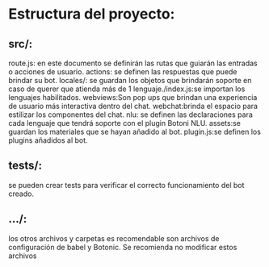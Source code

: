 
# Estructura del proyecto:

## src/:

route.js: en este documento se definirán las rutas que guiarán las entradas o acciones de usuario.
actions: se definen las respuestas que puede brindar su bot.
locales/: se guardan los objetos que brindarán soporte en caso de querer que atienda más de 1 lenguaje./index.js:se importan los lenguajes habilitados.
webviews:Son pop ups que brindan una experiencia de usuario más interactiva dentro del chat.
webchat:brinda el espacio para estilizar los componentes del chat.
nlu: se definen las declaraciones para cada lenguaje que tendrá soporte con el plugin Botoni NLU.
assets:se guardan los materiales que se hayan añadido al bot.
plugin.js:se definen los plugins añadidos al bot.

## tests/: 
se pueden crear tests para verificar el correcto funcionamiento del bot creado.

## …/: 
los otros archivos y carpetas es recomendable son archivos de configuración de babel y Botonic. Se recomienda no modificar estos archivos